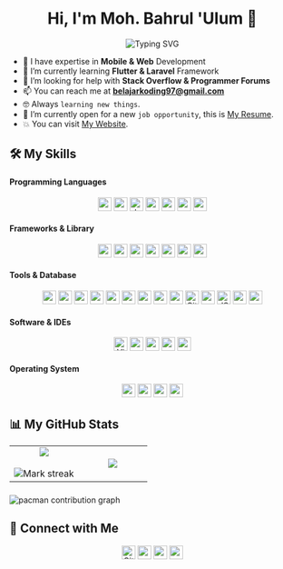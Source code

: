 <h1 align="center">Hi, I'm Moh. Bahrul 'Ulum 👋</h1>
<p align="center" href="https://git.io/typing-svg"><img src="https://readme-typing-svg.herokuapp.com?font=Fira+Code&size=24&pause=1000&color=1BDCFF&center=true&vCenter=true&width=435&lines=Welcome+to+my+GitHub+Profile!;I'm+a+Software+Engineer;Mobile+%26+Web+Developer" alt="Typing SVG"/></p>

- 🧛 I have expertise in **Mobile & Web** Development
- 🌱 I’m currently learning **Flutter & Laravel** Framework
- 👯 I’m looking for help with **Stack Overflow & Programmer Forums**
- 📫 You can reach me at **belajarkoding97@gmail.com**
- :nerd_face: Always `learning new things`.
- :thinking: I’m currently open for a new `job opportunity`, this is [My Resume](#).
- :boom: You can visit [My Website](#).

<!-- ###

<picture>
  <source media="(prefers-color-scheme: dark)" srcset="https://raw.githubusercontent.com/ulumdev/ulumdev/output/pacman-contribution-graph-dark.svg">
  <source media="(prefers-color-scheme: light)" srcset="https://raw.githubusercontent.com/ulumdev/ulumdev/output/pacman-contribution-graph.svg">
  <img alt="pacman contribution graph" src="https://raw.githubusercontent.com/ulumdev/ulumdev/output/pacman-contribution-graph.svg">
</picture> -->

## 🛠️ My Skills

#### Programming Languages

<div align="center">
  <img src="https://img.shields.io/badge/Dart-0175C2?style=plastic&logo=dart&logoColor=white" height="24px"/>
  <img src="https://img.shields.io/badge/Kotlin-B125EA?style=plastic&logo=kotlin&logoColor=white" height="24px"/>
  <img alt="Java" src="https://img.shields.io/badge/Java-%23007396.svg?style=plastic&logo=java&logoColor=white" height="24px">
  <img src="https://img.shields.io/badge/-PHP-6363ff?style=plastic&logo=php&logoColor=ffffff" height="24px">
  <img src = "https://img.shields.io/badge/-HTML5-E34F26?style=plastic&logo=html5&logoColor=white" height="24px"/> 
  <img src = "https://img.shields.io/badge/-CSS3-1572B6?style=plastic&logo=css3&logoColor=white" height="24px"/>
  <img src="https://img.shields.io/badge/-JavaScript-eed718?style=plastic&logo=javascript&logoColor=ffffff" height="24px"/>
</div>

#### Frameworks & Library

<div align="center">
  <img src="https://img.shields.io/badge/Flutter-02569B?style=plastic&logo=flutter&logoColor=white" height="24px"/>
  <img src="https://img.shields.io/badge/Jetpack%20Compose-4285F4?style=plastic&logo=Jetpack%20Compose&logoColor=white" height="24px"/>
  <img src="http://img.shields.io/badge/-Laravel-ff3c00?style=plastic&logo=laravel&logoColor=white" height="24px"/> 
  <img src="https://img.shields.io/badge/-Bootstrap-563D7C?style=plastic&logo=bootstrap&logoColor=white" height="24px"/>
  <img src="https://img.shields.io/badge/firebase-ffca28?style=plastic&logo=firebase&logoColor=black" height="24px"/>
  <img src="https://img.shields.io/badge/Font_Awesome-339AF0?style=plastic&logo=fontawesome&logoColor=white" height="24px"/>
  <img src="https://img.shields.io/badge/Material%20UI-007FFF?style=plastic&logo=mui&logoColor=white" height="24px"/>
</div>

#### Tools & Database

<div align="center">
  <img src="https://img.shields.io/badge/MySQL-005C84?style=plastic&logo=mysql&logoColor=white" height="24px"/>
  <img src="https://img.shields.io/badge/Sqlite-003B57?style=plastic&logo=sqlite&logoColor=white" height="24px"/>
  <img src="https://img.shields.io/badge/phpmyadmin-6C78AF?style=plastic&logo=phpmyadmin&logoColor=white" height="24px"/>
  <img src="http://img.shields.io/badge/-Laragon-429aff?style=plastic&logo=laragon&logoColor=white" height="24px"/>
  <img src="https://img.shields.io/badge/-XAMPP-ff9900?style=plastic&logo=xampp&logoColor=white" height="24px"/>
  <img src="https://img.shields.io/badge/Apache-D22128?style=plastic&logo=Apache&logoColor=white" height="24px"/>
  <img src="https://img.shields.io/badge/Nginx-009639?style=plastic&logo=nginx&logoColor=white" height="24px"/>
  <img src="https://img.shields.io/badge/ngrok-140648?style=plastic&logo=Ngrok&logoColor=white" height="24px"/>
  <img src="https://img.shields.io/badge/Composer-885630?style=plastic&logo=Composer&logoColor=white" height="24px"/>
  <img alt="Git" src="https://img.shields.io/badge/Git%20-%23F05033.svg?style=pplastic&logo=git&logoColor=white" height="24px">
  <img src="https://img.shields.io/badge/Postman-FF6C37?style=plastic&logo=Postman&logoColor=white" height="24px"/>
  <img alt="JSON" img src="https://img.shields.io/badge/json-%23000000.svg?style=plastic&logo=json&logoColor=white" height="24px">
  <img src="https://img.shields.io/badge/gradle-02303A?style=plastic&logo=gradle&logoColor=white" height="24px"/>
  <img src="https://img.shields.io/badge/OpenJDK-ED8B00?style=plastic&logo=openjdk&logoColor=white" height="24px"/>
</div>

#### Software & IDEs

<div align="center">
<img alt="Visual Studio Code" src="https://img.shields.io/badge/Visual%20Studio%20Code-0078d7.svg?style=plastic&logo=visual-studio-code&logoColor=white" height="24px">
<img src="https://img.shields.io/badge/Android_Studio-3DDC84?style=plastic&logo=android-studio&logoColor=white" height="24px"/>
<img src="https://img.shields.io/badge/IntelliJ_IDEA-000000.svg?style=plastic&logo=intellij-idea&logoColor=white" height="24px"/>
<img src="https://img.shields.io/badge/Notepad++-90E59A.svg?style=plastic&logo=notepad%2B%2B&logoColor=black" height="24px"/>
<img src="https://img.shields.io/badge/sublime_text-%23575757.svg?&style=plastic&logo=sublime-text&logoColor=important" height="24px"/>
</div>

#### Operating System

<div align="center">
<img src="https://img.shields.io/badge/Windows-0078D6?style=plastic&logo=windows&logoColor=white" height="24px"/>
<img src="https://img.shields.io/badge/Linux-FCC624?style=plastic&logo=linux&logoColor=black" height="24px"/>
<img src="https://img.shields.io/badge/Ubuntu-E95420?style=plastic&logo=ubuntu&logoColor=white" height="24px"/>
<img src="https://img.shields.io/badge/Android-3DDC84?style=plastic&logo=android&logoColor=white" height="24px"/>
</div>

## 📊 My GitHub Stats

<table align="center" border="0">
<tr border="none">
<td width="50%" align="center" border="0">
  <img  align="center"  src="https://github-readme-stats.vercel.app/api?username=ulumdev&theme=algolia&show_icons=true&count_private=true" />
  <br></br>
  <img  title="🔥 Get streak stats for your profile at git.io/streak-stats" alt="Mark streak" src="https://github-readme-streak-stats.herokuapp.com/?user=ulumdev&theme=algolia" /> 
</td>
<td width="50%" align="center" border="0">
  <img  align="center"  src="https://github-readme-stats.anuraghazra1.vercel.app/api/top-langs/?username=ulumdev&theme=algolia&hide_border=false&no-bg=true&no-frame=true&langs_count=6"/>
</td>
</tr>
</table>

###

<picture>
  <source media="(prefers-color-scheme: dark)" srcset="https://raw.githubusercontent.com/ulumdev/ulumdev/output/pacman-contribution-graph-dark.svg">
  <source media="(prefers-color-scheme: light)" srcset="https://raw.githubusercontent.com/ulumdev/ulumdev/output/pacman-contribution-graph.svg">
  <img alt="pacman contribution graph" src="https://raw.githubusercontent.com/ulumdev/ulumdev/output/pacman-contribution-graph.svg">
</picture>

<!-- <img src="https://raw.githubusercontent.com/ulumdev/ulumdev/output/snake.svg" alt="Snake animation" /> -->

###

## 🤝 Connect with Me

<p align="center">
    <a href="https://github.com/ulumdev/" target="blank"><img src="https://img.shields.io/badge/GitHub-100000?style=plastic&logo=github&logoColor=white" alt="GitHub" height="24px"/></a>
    <a href="https://www.instagram.com/ulumbahrul_15/" target="blank"><img src="https://img.shields.io/badge/Instagram-E4405F?style=plastic&logo=instagram&logoColor=white" height="24px"/></a>
    <a href="https://www.linkedin.com/in/moh-bahrul-ulum-463177355/" target="blank"><img src="https://img.shields.io/badge/LinkedIn-0077B5?style=plastic&logo=linkedin&logoColor=white" height="24px"/></a>
    <!-- <a href=""><img src="https://img.shields.io/static/v1?message=Discord&logo=discord&label=&color=7289DA&logoColor=white&labelColor=&style=plastic" alt="discord logo" height="24px"/></a> -->
    <a href="mailto:belajarkoding97@gmail.com"><img src="https://img.shields.io/static/v1?message=Gmail&logo=gmail&label=&color=D14836&logoColor=white&labelColor=&style=plastic" alt="gmail logo" height="24px"/></a>
    <!-- <a href=""><img src="" height="24px"/></a>
    <a href=""><img src="" height="24px"/></a>
    <a href=""><img src="" height="24px"/></a> -->
</p>
